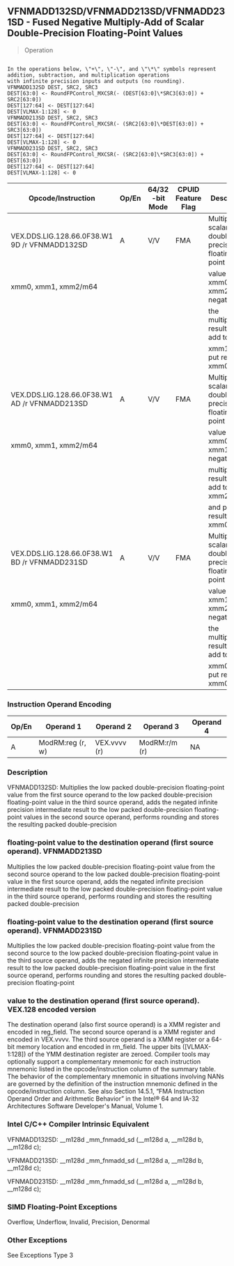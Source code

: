 ## VFNMADD132SD/VFNMADD213SD/VFNMADD231SD  -  Fused Negative Multiply-Add of Scalar Double-Precision Floating-Point Values

> Operation
``` slim

In the operations below, \"+\", \"-\", and \"\*\" symbols represent addition, subtraction, and multiplication operations
with infinite precision inputs and outputs (no rounding).
VFNMADD132SD DEST, SRC2, SRC3
DEST[63:0] <- RoundFPControl_MXCSR(- (DEST[63:0]\*SRC3[63:0]) + SRC2[63:0])
DEST[127:64] <- DEST[127:64]
DEST[VLMAX-1:128] <- 0
VFNMADD213SD DEST, SRC2, SRC3
DEST[63:0] <- RoundFPControl_MXCSR(- (SRC2[63:0]\*DEST[63:0]) + SRC3[63:0])
DEST[127:64] <- DEST[127:64]
DEST[VLMAX-1:128] <- 0
VFNMADD231SD DEST, SRC2, SRC3
DEST[63:0] <- RoundFPControl_MXCSR(- (SRC2[63:0]\*SRC3[63:0]) + DEST[63:0])
DEST[127:64] <- DEST[127:64]
DEST[VLMAX-1:128] <- 0

```

 Opcode/Instruction                           | Op/En| 64/32 -bit Mode| CPUID Feature Flag| Description                                    
 ---  | --- | --- | --- | ---
 VEX.DDS.LIG.128.66.0F38.W1 9D /r VFNMADD132SD| A    | V/V            | FMA               | Multiply scalar double-precision floating-point
 xmm0, xmm1, xmm2/m64                         |      |                |                   | value from xmm0 and xmm2/mem, negate           
                                              |      |                |                   | the multiplication result and add to           
                                              |      |                |                   | xmm1 and put result in xmm0.                   
 VEX.DDS.LIG.128.66.0F38.W1 AD /r VFNMADD213SD| A    | V/V            | FMA               | Multiply scalar double-precision floating-point
 xmm0, xmm1, xmm2/m64                         |      |                |                   | value from xmm0 and xmm1, negate the           
                                              |      |                |                   | multiplication result and add to xmm2/mem      
                                              |      |                |                   | and put result in xmm0.                        
 VEX.DDS.LIG.128.66.0F38.W1 BD /r VFNMADD231SD| A    | V/V            | FMA               | Multiply scalar double-precision floating-point
 xmm0, xmm1, xmm2/m64                         |      |                |                   | value from xmm1 and xmm2/mem, negate           
                                              |      |                |                   | the multiplication result and add to           
                                              |      |                |                   | xmm0 and put result in xmm0.                   

### Instruction Operand Encoding
 Op/En| Operand 1       | Operand 2   | Operand 3    | Operand 4
 ---  | --- | --- | --- | ---
 A    | ModRM:reg (r, w)| VEX.vvvv (r)| ModRM:r/m (r)| NA       

### Description
VFNMADD132SD: Multiplies the low packed double-precision floating-point value
from the first source operand to the low packed double-precision floating-point
value in the third source operand, adds the negated infinite precision intermediate
result to the low packed double-precision floating-point values in the second
source operand, performs rounding and stores the resulting packed double-precision
### floating-point value to the destination operand (first source operand). VFNMADD213SD
Multiplies the low packed double-precision floating-point value from the second
source operand to the low packed double-precision floating-point value in the
first source operand, adds the negated infinite precision intermediate result
to the low packed double-precision floating-point value in the third source
operand, performs rounding and stores the resulting packed double-precision
### floating-point value to the destination operand (first source operand). VFNMADD231SD
Multiplies the low packed double-precision floating-point value from the second
source to the low packed double-precision floating-point value in the third
source operand, adds the negated infinite precision intermediate result to the
low packed double-precision floating-point value in the first source operand,
performs rounding and stores the resulting packed double-precision floating-point
### value to the destination operand (first source operand). VEX.128 encoded version
The destination operand (also first source operand) is a XMM register and encoded
in reg_field. The second source operand is a XMM register and encoded in VEX.vvvv.
The third source operand is a XMM register or a 64-bit memory location and encoded
in rm_field. The upper bits ([VLMAX-1:128]) of the YMM destination register
are zeroed. Compiler tools may optionally support a complementary mnemonic for
each instruction mnemonic listed in the opcode/instruction column of the summary
table. The behavior of the complementary mnemonic in situations involving NANs
are governed by the definition of the instruction mnemonic defined in the opcode/instruction
column. See also Section 14.5.1, “FMA Instruction Operand Order and Arithmetic
Behavior” in the Intel® 64 and IA-32 Architectures Software Developer's Manual,
Volume 1.



### Intel C/C++ Compiler Intrinsic Equivalent
VFNMADD132SD: __m128d _mm_fnmadd_sd (__m128d a, __m128d b, __m128d c);

VFNMADD213SD: __m128d _mm_fnmadd_sd (__m128d a, __m128d b, __m128d c);

VFNMADD231SD: __m128d _mm_fnmadd_sd (__m128d a, __m128d b, __m128d c);


### SIMD Floating-Point Exceptions
Overflow, Underflow, Invalid, Precision, Denormal


### Other Exceptions
See Exceptions Type 3
